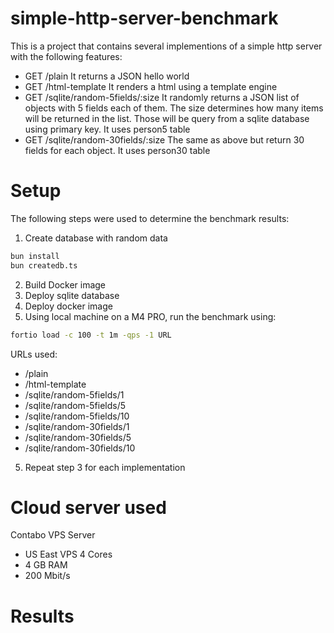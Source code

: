 # simple-http-server-benchmark
This is a project that contains several implementions of a simple http server with the following features:

- GET /plain
It returns a JSON hello world
- GET /html-template
It renders a html using a template engine
- GET /sqlite/random-5fields/:size
It randomly returns a JSON list of objects with 5 fields each of them. The size determines how many items will be returned in the list. Those will be query from a sqlite database using primary key. It uses person5 table
- GET /sqlite/random-30fields/:size
The same as above but return 30 fields for each object. It uses person30 table

# Setup
The following steps were used to determine the benchmark results:

1. Create database with random data
```sh
bun install
bun createdb.ts
```
2. Build Docker image
3. Deploy sqlite database
3. Deploy docker image
4. Using local machine on a M4 PRO, run the benchmark using:

```sh
fortio load -c 100 -t 1m -qps -1 URL
```
URLs used:
- /plain
- /html-template
- /sqlite/random-5fields/1
- /sqlite/random-5fields/5
- /sqlite/random-5fields/10
- /sqlite/random-30fields/1
- /sqlite/random-30fields/5
- /sqlite/random-30fields/10
5. Repeat step 3 for each implementation

# Cloud server used
Contabo VPS Server 
- US East VPS 4 Cores
- 4 GB RAM
- 200 Mbit/s

# Results